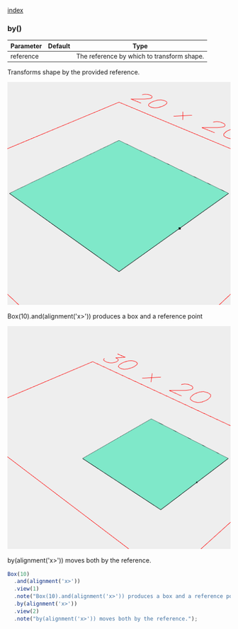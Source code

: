 [index](../../nb/api/index.md)
### by()
Parameter|Default|Type
---|---|---
reference||The reference by which to transform shape.

Transforms shape by the provided reference.

![Image](by.md.$2_1.png)

Box(10).and(alignment('x>')) produces a box and a reference point

![Image](by.md.$2_2.png)

by(alignment('x>')) moves both by the reference.

```JavaScript
Box(10)
  .and(alignment('x>'))
  .view(1)
  .note("Box(10).and(alignment('x>')) produces a box and a reference point")
  .by(alignment('x>'))
  .view(2)
  .note("by(alignment('x>')) moves both by the reference.");
```

